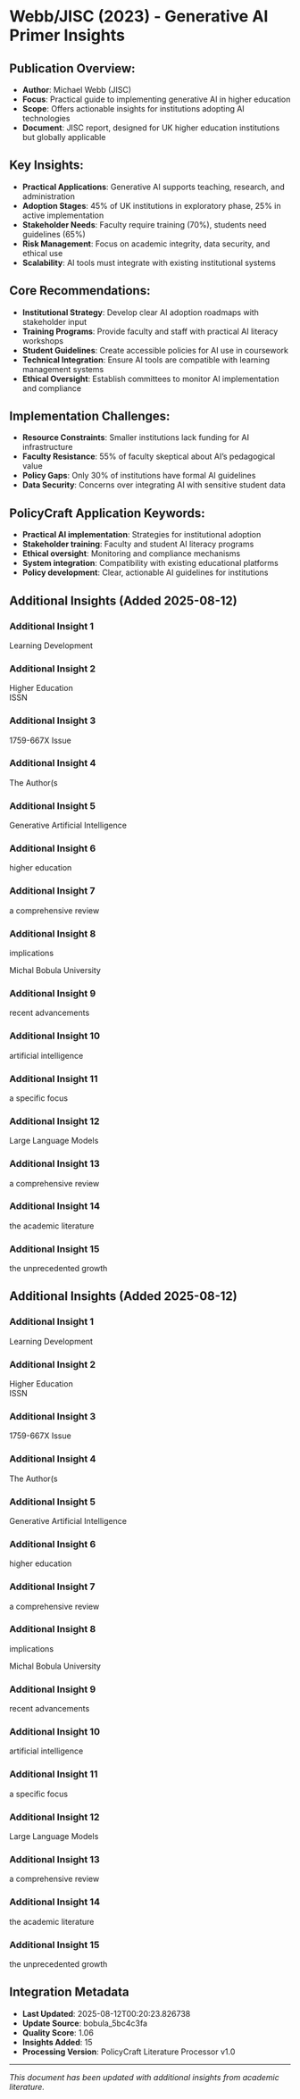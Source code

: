 # Webb/JISC (2023) - Generative AI Primer Insights

## Publication Overview:
- **Author**: Michael Webb (JISC)
- **Focus**: Practical guide to implementing generative AI in higher education
- **Scope**: Offers actionable insights for institutions adopting AI technologies
- **Document**: JISC report, designed for UK higher education institutions but globally applicable

## Key Insights:
- **Practical Applications**: Generative AI supports teaching, research, and administration
- **Adoption Stages**: 45% of UK institutions in exploratory phase, 25% in active implementation
- **Stakeholder Needs**: Faculty require training (70%), students need guidelines (65%)
- **Risk Management**: Focus on academic integrity, data security, and ethical use
- **Scalability**: AI tools must integrate with existing institutional systems

## Core Recommendations:
- **Institutional Strategy**: Develop clear AI adoption roadmaps with stakeholder input
- **Training Programs**: Provide faculty and staff with practical AI literacy workshops
- **Student Guidelines**: Create accessible policies for AI use in coursework
- **Technical Integration**: Ensure AI tools are compatible with learning management systems
- **Ethical Oversight**: Establish committees to monitor AI implementation and compliance

## Implementation Challenges:
- **Resource Constraints**: Smaller institutions lack funding for AI infrastructure
- **Faculty Resistance**: 55% of faculty skeptical about AI’s pedagogical value
- **Policy Gaps**: Only 30% of institutions have formal AI guidelines
- **Data Security**: Concerns over integrating AI with sensitive student data

## PolicyCraft Application Keywords:
- **Practical AI implementation**: Strategies for institutional adoption
- **Stakeholder training**: Faculty and student AI literacy programs
- **Ethical oversight**: Monitoring and compliance mechanisms
- **System integration**: Compatibility with existing educational platforms
- **Policy development**: Clear, actionable AI guidelines for institutions


## Additional Insights (Added 2025-08-12)

### Additional Insight 1
Learning Development

### Additional Insight 2
Higher Education        
 ISSN

### Additional Insight 3
1759-667X 
Issue

### Additional Insight 4
The Author(s

### Additional Insight 5
Generative Artificial Intelligence

### Additional Insight 6
higher education

### Additional Insight 7
a 
comprehensive review

### Additional Insight 8
implications 
 
Michal Bobula 
University

### Additional Insight 9
recent advancements

### Additional Insight 10
artificial intelligence

### Additional Insight 11
a specific focus

### Additional Insight 12
Large Language Models

### Additional Insight 13
a comprehensive review

### Additional Insight 14
the academic 
literature

### Additional Insight 15
the unprecedented growth


## Additional Insights (Added 2025-08-12)

### Additional Insight 1
Learning Development

### Additional Insight 2
Higher Education        
 ISSN

### Additional Insight 3
1759-667X 
Issue

### Additional Insight 4
The Author(s

### Additional Insight 5
Generative Artificial Intelligence

### Additional Insight 6
higher education

### Additional Insight 7
a 
comprehensive review

### Additional Insight 8
implications 
 
Michal Bobula 
University

### Additional Insight 9
recent advancements

### Additional Insight 10
artificial intelligence

### Additional Insight 11
a specific focus

### Additional Insight 12
Large Language Models

### Additional Insight 13
a comprehensive review

### Additional Insight 14
the academic 
literature

### Additional Insight 15
the unprecedented growth

## Integration Metadata
- **Last Updated**: 2025-08-12T00:20:23.826738
- **Update Source**: bobula_5bc4c3fa
- **Quality Score**: 1.06
- **Insights Added**: 15
- **Processing Version**: PolicyCraft Literature Processor v1.0

---
*This document has been updated with additional insights from academic literature.*
